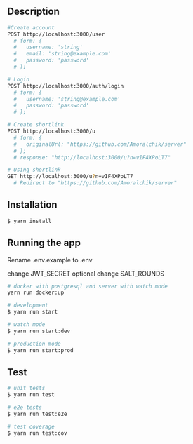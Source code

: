 ## Description

```bash
#Create account
POST http://localhost:3000/user
  # form: {
  #   username: 'string'
  #   email: 'string@example.com'
  #   password: 'password'
  # };

# Login
POST http://localhost:3000/auth/login
  # form: {
  #   username: 'string@example.com'
  #   password: 'password'
  # };

# Create shortlink
POST http://localhost:3000/u
  # form: {
  #   originalUrl: "https://github.com/Amoralchik/server"
  # };
  # response: "http://localhost:3000/u?n=vIF4XPoLT7"

# Using shortlink
GET http://localhost:3000/u?n=vIF4XPoLT7
  # Redirect to "https://github.com/Amoralchik/server"
```

## Installation

```bash
$ yarn install
```

## Running the app

Rename .env.example to .env

change JWT_SECRET
optional change SALT_ROUNDS

```bash
# docker with postgresql and server with watch mode
yarn run docker:up
```

```bash
# development
$ yarn run start

# watch mode
$ yarn run start:dev

# production mode
$ yarn run start:prod
```

## Test

```bash
# unit tests
$ yarn run test

# e2e tests
$ yarn run test:e2e

# test coverage
$ yarn run test:cov
```
